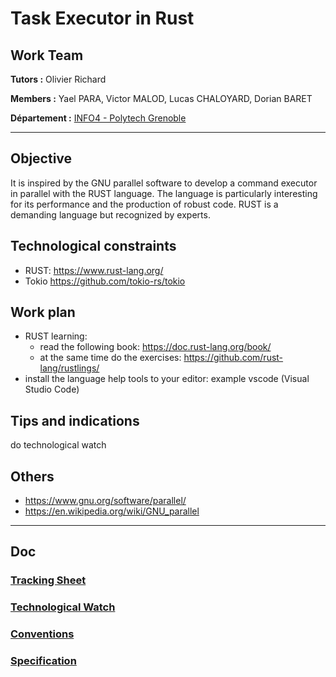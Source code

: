 # Task Executor in Rust

## Work Team

**Tutors      :** Olivier Richard

**Members     :** Yael PARA, Victor MALOD, Lucas CHALOYARD, Dorian BARET

**Département :** [INFO4 - Polytech Grenoble](https://www.polytech-grenoble.fr/menu-principal/formations/informatique-ex-ricm-/)

---
## Objective
It is inspired by the GNU parallel software to develop a command executor in parallel with the RUST language. The language is particularly interesting for its performance and the production of robust code.
RUST is a demanding language but recognized by experts.

## Technological constraints
- RUST: https://www.rust-lang.org/
- Tokio https://github.com/tokio-rs/tokio

## Work plan
- RUST learning:
    - read the following book: https://doc.rust-lang.org/book/
    - at the same time do the exercises: https://github.com/rust-lang/rustlings/
- install the language help tools to your editor: example vscode (Visual Studio Code)

## Tips and indications
do technological watch

## Others
- https://www.gnu.org/software/parallel/
- https://en.wikipedia.org/wiki/GNU_parallel
---
## Doc
### [Tracking Sheet](tracking-sheet.md)
### [Technological Watch](technological-watch.md)
### [Conventions](conventions.md)
### [Specification](specification.md)